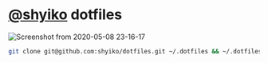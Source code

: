 # [@shyiko](https://github.com/shyiko) dotfiles

![Screenshot from 2020-05-08 23-16-17](https://user-images.githubusercontent.com/370176/81465870-2e7de500-9182-11ea-9503-e29516c7b2e0.png)

```sh
git clone git@github.com:shyiko/dotfiles.git ~/.dotfiles && ~/.dotfiles/apply
```
